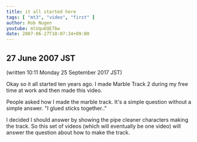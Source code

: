 ```yaml
---
title: it all started here
tags: [ "mt3", "video", "first" ]
author: Rob Nugen
youtube: mlUqu6QE7bw
date: 2007-06-27T10:07:34+09:00
---
```


## 27 June 2007 JST

(written 10:11 Monday 25 September 2017 JST)

Okay so it all started ten years ago.  I made Marble Track 2 during my
free time at work and then made this video.

People asked how I made the marble track.  It's a simple question
without a simple answer.  "I glued sticks together.."

I decided I should answer by showing the pipe cleaner characters
making the track.  So this set of videos (which will eventually be one
video) will answer the question about how to make the track.
